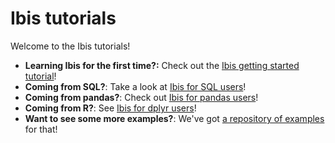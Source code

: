 # Ibis tutorials

Welcome to the Ibis tutorials!

- **Learning Ibis for the first time?:** Check out the [Ibis getting started tutorial](./getting_started/)!
- **Coming from SQL?**: Take a look at [Ibis for SQL users](./ibis-for-sql-users/)!
- **Coming from pandas?**: Check out [Ibis for pandas users](./ibis-for-pandas-users/)!
- **Coming from R?**: See [Ibis for dplyr users](./ibis-for-dplyr-users/)!
- **Want to see some more examples?**: We've got [a repository of examples](https://github.com/ibis-project/ibis-examples) for that!
